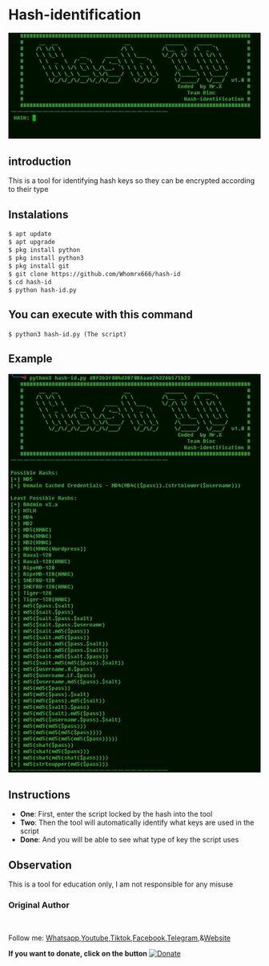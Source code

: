 # Hash-identification
![hash-id preview](hash-id.jpg)

## introduction
This is a tool for identifying hash keys so they can be encrypted according to their type

## Instalations
```
$ apt update
$ apt upgrade 
$ pkg install python
$ pkg install python3
$ pkg install git
$ git clone https://github.com/Whomrx666/hash-id
$ cd hash-id
$ python hash-id.py
```
## You can execute with this command
```
$ python3 hash-id.py (The script)
```
## Example

<img src="https://github.com/Whomrx666/hash-id/blob/main/example.jpg">


## Instructions
- **One**: First, enter the script locked by the hash into the tool
- **Two**: Then the tool will automatically identify what keys are used in the script 
- **Done**: And you will be able to see what type of key the script uses 

## Observation
This is a tool for education only, I am not responsible for any misuse
### Original Author
<a href="https://github.com/Whomrx666"><img src="https://img.shields.io/badge/Original-Author-brightgreen.svg" alt=""/></a>

Follow me: [Whatsapp](https://wa.me/6287855190571),[Youtube](https://youtube.com/@whomrx666),[Tiktok](https://www.tiktok.com/@whomr.x),[Facebook](https://www.facebook.com/whomrx.666),[Telegram](https://t.me/@Whomr_X),&[Website](https://whomrxhackers.blogspot.com/)

**If you want to donate, click on the button**
<a href="https://saweria.co/whomrx"><img title="Donate" src="https://img.shields.io/badge/Donate-hash identification-yellow?style=for-the-badge&logo=github"></a>

